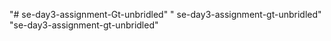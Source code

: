 "# se-day3-assignment-Gt-unbridled" 
" se-day3-assignment-gt-unbridled" 
"se-day3-assignment-gt-unbridled" 
